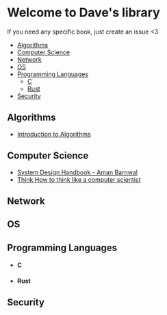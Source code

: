 # Welcome to Dave's library

If you need any specific book, just create an issue <3

<!--toc:start-->
- [Algorithms](#algorithms)
- [Computer Science](#computer-science)
- [Network](#network)
- [OS](#os)
- [Programming Languages](#programming-languages)
  - [C](#c)
  - [Rust](#rust)
- [Security](#security)
<!--toc:end-->

## Algorithms

- [Introduction to Algorithms]("./Algorithms/Introduction-to-Algorithms.pdf)

## Computer Science

- [System Design Handbook - Aman Barnwal](./Computer-Science/System-Design-Handbook-Aman-Barnwal.pdf)
- [Think How to think like a computer scientist](./Computer-Science/Think-How-to-think-like-a-computer-scientist-Think-C++.pdf)

## Network

## OS

## Programming Languages

- #### C

- #### Rust

## Security
